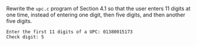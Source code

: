 Rewrite the `upc.c` program of Section 4.1 so that the user enters 11 digits at
one time, instead of entering one digit, then five digits, and then another five
digits.

```
Enter the first 11 digits of a UPC: 01380015173
Check digit: 5
```